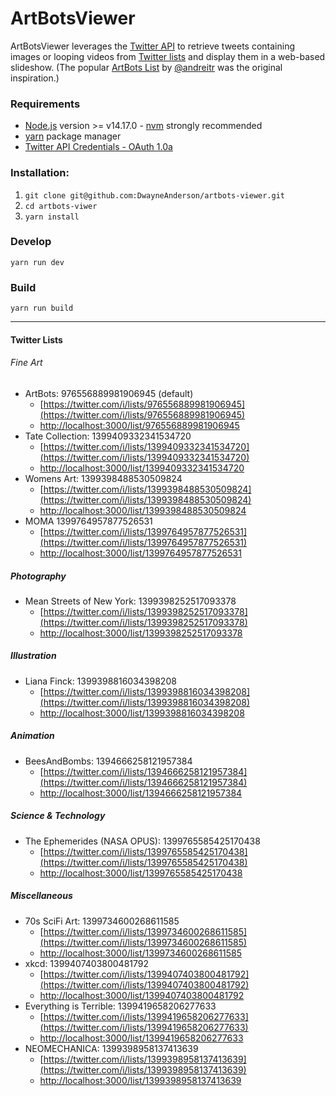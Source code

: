 # ArtBotsViewer

ArtBotsViewer leverages the [Twitter API](https://developer.twitter.com/) to retrieve tweets containing images or looping videos from [Twitter lists](https://help.twitter.com/en/using-twitter/twitter-lists)  and display them in a web-based slideshow. (The popular [ArtBots List](https://twitter.com/i/lists/976556889981906945) by [@andreitr](https://twitter.com/andreitr) was the original inspiration.)

### Requirements

* [Node.js](https://nodejs.org/) version >= v14.17.0 - [nvm](https://github.com/nvm-sh/nvm) strongly recommended
* [yarn](https://yarnpkg.com/) package manager
* [Twitter API Credentials - OAuth 1.0a](https://developer.twitter.com/en/docs/authentication/oauth-1-0a)

### Installation:
1) `git clone git@github.com:DwayneAnderson/artbots-viewer.git`
2) `cd artbots-viwer`
3) `yarn install`

### Develop
`yarn run dev`

### Build
`yarn run build`

-----------
#### Twitter Lists

###### Fine Art
* ArtBots: 976556889981906945 (default)
  * [https://twitter.com/i/lists/976556889981906945](https://twitter.com/i/lists/976556889981906945)
  * [http://localhost:3000/list/976556889981906945](http://localhost:3000/list/976556889981906945)
* Tate Collection: 1399409332341534720
  * [https://twitter.com/i/lists/1399409332341534720](https://twitter.com/i/lists/1399409332341534720)
  * [http://localhost:3000/list/1399409332341534720](http://localhost:3000/list/1399409332341534720)
* Womens Art: 1399398488530509824
  * [https://twitter.com/i/lists/1399398488530509824](https://twitter.com/i/lists/1399398488530509824)
  * [http://localhost:3000/list/1399398488530509824](http://localhost:3000/list/1399398488530509824)
* MOMA 1399764957877526531
  * [https://twitter.com/i/lists/1399764957877526531](https://twitter.com/i/lists/1399764957877526531)
  * [http://localhost:3000/list/1399764957877526531](http://localhost:3000/list/1399764957877526531)

##### Photography
* Mean Streets of New York: 1399398252517093378
  * [https://twitter.com/i/lists/1399398252517093378](https://twitter.com/i/lists/1399398252517093378)
  * [http://localhost:3000/list/1399398252517093378](http://localhost:3000/list/1399398252517093378)

##### Illustration
* Liana Finck: 1399398816034398208
  * [https://twitter.com/i/lists/1399398816034398208](https://twitter.com/i/lists/1399398816034398208)
  * [http://localhost:3000/list/1399398816034398208](http://localhost:3000/list/1399398816034398208)

##### Animation
* BeesAndBombs: 1394666258121957384
  * [https://twitter.com/i/lists/1394666258121957384](https://twitter.com/i/lists/1394666258121957384)
  * [http://localhost:3000/list/1394666258121957384](http://localhost:3000/list/1394666258121957384)

##### Science & Technology
* The Ephemerides (NASA OPUS): 1399765585425170438
  * [https://twitter.com/i/lists/1399765585425170438](https://twitter.com/i/lists/1399765585425170438)
  * [http://localhost:3000/list/1399765585425170438](http://localhost:3000/list/1399765585425170438)

##### Miscellaneous
* 70s SciFi Art: 1399734600268611585
  * [https://twitter.com/i/lists/1399734600268611585](https://twitter.com/i/lists/1399734600268611585)
  * [http://localhost:3000/list/1399734600268611585](http://localhost:3000/list/1399734600268611585)
* xkcd: 1399407403800481792
  * [https://twitter.com/i/lists/1399407403800481792](https://twitter.com/i/lists/1399407403800481792)
  * [http://localhost:3000/list/1399407403800481792](http://localhost:3000/list/1399407403800481792)
* Everything is Terrible: 1399419658206277633
  * [https://twitter.com/i/lists/1399419658206277633](https://twitter.com/i/lists/1399419658206277633)
  * [http://localhost:3000/list/1399419658206277633](http://localhost:3000/list/1399419658206277633)
* NEOMECHANICA: 1399398958137413639
  * [https://twitter.com/i/lists/1399398958137413639](https://twitter.com/i/lists/1399398958137413639)
  * [http://localhost:3000/list/1399398958137413639](http://localhost:3000/list/1399398958137413639)
